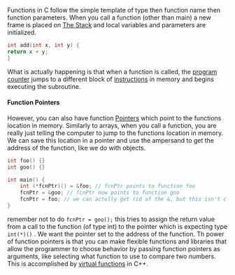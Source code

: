 
Functions in C follow the simple template of type then function name then function parameters. When you call a function (other than main) a new frame is placed on [The Stack](The%20Stack%20&%20The%20Heap.md) and local variables and parameters are initialized.

```C
int add(int x, int y) {
return x + y;
}
```

What is actually happening is that when a function is called, the [program counter](../../Electrical%20&%20Computer%20Engineering/Digital/Registers.md) jumps to a different block of [instructions](../../Electrical%20&%20Computer%20Engineering/Digital/ISA.md) in memory and begins executing the subroutine.

#### Function Pointers

However, you can also have function [Pointers](Pointers.md) which point to the functions location in memory. Similarly to arrays, when you call a function, you are really just telling the computer to jump to the functions location in memory. We can save this location in a pointer and use the ampersand to get the address of the function, like we do with objects.

```C
int foo() {}
int goo() {}

int main() {
	int (*fcnPtr)() = &foo; // fcnPtr points to function foo
	fcnPtr = &goo; // fcnPtr now points to function goo
	fcnPtr = foo; // we can actully get rid of the &, but this isn't clear to people
}
```

remember not to do `fcnPtr = goo();` this tries to assign the return value from a call to the function (of type int) to the pointer which is expecting type `int(*)()` . We want the pointer set to the address of the function. Th power of function pointers is that you can make flexible functions and libraries that allow the programmer to choose behavior by passing function pointers as arguments, like selecting what function to use to compare two numbers. This is accomplished by [virtual functions](../C++/C++%20OOP.md) in C++.